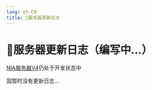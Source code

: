 ```yaml
---
lang: zh-CN
title: 📎服务器更新日志
---
```


# 📎服务器更新日志（编写中...）

[NIA服务器V4](https://www.github.com/NIANIANKNIA/NIASERVER-V4)仍处于开发状态中

固暂时没有更新日志...